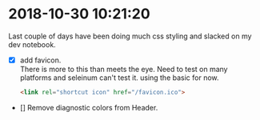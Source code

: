 # 2018-10-30 10:21:20

Last couple of days have been doing much css styling and slacked on my dev notebook.

- [x] add favicon.  
     There is more to this than meets the eye.  Need to test on many platforms and seleinum can't test it.
     using the basic for now.
     ```html
     <link rel="shortcut icon" href="/favicon.ico">
     ```
- [] Remove diagnostic colors from Header.